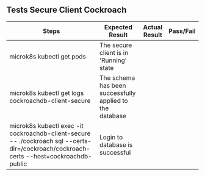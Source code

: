 ## Tests Secure Client Cockroach

Steps | Expected Result | Actual Result | Pass/Fail |
| --- | --------------- | ------------- | ----------|
| microk8s kubectl get pods| The secure client is in 'Running' state | | |
| microk8s kubectl get logs cockroachdb-client-secure | The schema has been successfully applied to the database | | |
| microk8s kubectl exec -it cockroachdb-client-secure -- ./cockroach sql --certs-dir=/cockroach/cockroach-certs --host=cockroachdb-public| Login to database is successful | | |

